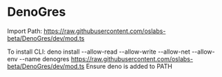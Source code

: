 # DenoGres
Import Path: https://raw.githubusercontent.com/oslabs-beta/DenoGres/dev/mod.ts

To install CLI: deno install --allow-read --allow-write --allow-net --allow-env --name denogres https://raw.githubusercontent.com/oslabs-beta/DenoGres/dev/mod.ts
Ensure deno is added to PATH